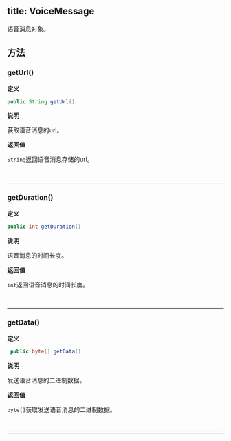 title: VoiceMessage
---
语音消息对象。



## 方法

### getUrl()

**定义**

```java
public String getUrl()
```

**说明**

获取语音消息的url。

**返回值**

`String`返回语音消息存储的url。

</br>

---

###  getDuration()

**定义**

```java
public int getDuration()
```

**说明**

语音消息的时间长度。
 
**返回值**

`int`返回语音消息的时间长度。

</br>

---  

### getData()

**定义**

```java
 public byte[] getData()
```

**说明**

发送语音消息的二进制数据。

**返回值**

`byte[]`获取发送语音消息的二进制数据。

</br>

---  


